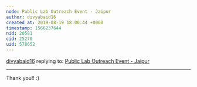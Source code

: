 ```yaml
---
node: Public Lab Outreach Event - Jaipur
author: divyabaid16
created_at: 2019-08-19 18:00:44 +0000
timestamp: 1566237644
nid: 20581
cid: 25270
uid: 578652
---
```




[divyabaid16](../profile/divyabaid16) replying to: [Public Lab Outreach Event - Jaipur](../notes/divyabaid16/08-19-2019/public-lab-outreach-event-jaipur)

----
Thank you!! :)